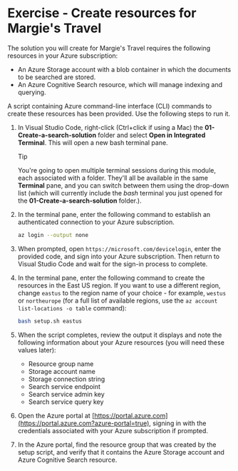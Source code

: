 # Exercise - Create resources for Margie's Travel

The solution you will create for Margie's Travel requires the following resources in your Azure subscription:

- An Azure Storage account with a blob container in which the documents to be searched are stored.
- An Azure Cognitive Search resource, which will manage indexing and querying.

A script containing Azure command-line interface (CLI) commands to create these resources has been provided. Use the following steps to run it.

1. In Visual Studio Code, right-click (Ctrl+click if using a Mac) the **01-Create-a-search-solution** folder and select **Open in Integrated Terminal**. This will open a new bash terminal pane.

    > [!TIP]
    > You're going to open multiple terminal sessions during this module, each associated with a folder. They'll all be available in the same **Terminal** pane, and you can switch between them using the drop-down list (which will currently include the *bash* terminal you just opened for the **01-Create-a-search-solution** folder.).

2. In the terminal pane, enter the following command to establish an authenticated connection to your Azure subscription.

    ```bash
    az login --output none
    ```

3. When prompted, open `https://microsoft.com/devicelogin`, enter the provided code, and sign into your Azure subscription. Then return to Visual Studio Code and wait for the sign-in process to complete.
4. In the terminal pane, enter the following command to create the resources in the East US region. If you want to use a different region, change `eastus` to the region name of your choice - for example, `westus` or `northeurope` (for a full list of available regions, use the `az account list-locations -o table` command):

    ```bash
    bash setup.sh eastus
    ```

5. When the script completes, review the output it displays and note the following information about your Azure resources (you will need these values later):
    - Resource group name
    - Storage account name
    - Storage connection string
    - Search service endpoint
    - Search service admin key
    - Search service query key

6. Open the Azure portal at [https://portal.azure.com](https://portal.azure.com?azure-portal=true), signing in with the credentials associated with your Azure subscription if prompted.
7. In the Azure portal, find the resource group that was created by the setup script, and verify that it contains the Azure Storage account and Azure Cognitive Search resource.
